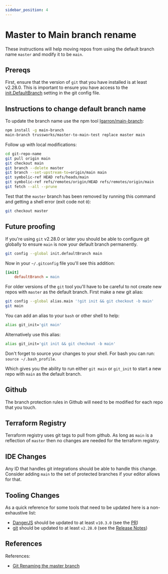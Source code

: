 ```yaml
---
sidebar_position: 4
---
```


# Master to Main branch rename

These instructions will help moving repos from using the default branch name `master` and modify it to be
`main`.

## Prereqs

First, ensure that the version of `git` that you have installed is at least v2.28.0. This is important to ensure
you have access to the [init.DefaultBranch](https://github.blog/2020-07-27-highlights-from-git-2-28/#introducing-init-defaultbranch)
setting in the git config file.

## Instructions to change default branch name

To update the branch name use the npm tool [lgarron/main-branch](https://github.com/lgarron/main-branch):

```sh
npm install -g main-branch
main-branch trussworks/master-to-main-test replace master main
```

Follow up with local modifications:

```sh
cd git-repo-name
git pull origin main
git checkout main
git branch --delete master
git branch --set-upstream-to=origin/main main
git symbolic-ref HEAD refs/heads/main
git symbolic-ref refs/remotes/origin/HEAD refs/remotes/origin/main
git fetch --all --prune
```

Test that the `master` branch has been removed by running this command and getting a shell error (exit code not `0`):

```sh
git checkout master
```

## Future proofing

If you're using `git` v2.28.0 or later you should be able to configure git globally to ensure `main` is now
your default branch permanently.

```sh
git config --global init.defaultBranch main
```

Now in your `~/.gitconfig` file you'll see this addition:

```ini
[init]
    defaultBranch = main
```

For older versions of the `git` tool you'll have to be careful to not create new repos with `master` as the default
branch. First make a new git alias:

```sh
git config --global alias.main '!git init && git checkout -b main'
git main
```

You can add an alias to your `bash` or other shell to help:

```sh
alias git_init='git main'
```

Alternatively use this alias:

```sh
alias git_init='git init && git checkout -b main'
```

Don't forget to source your changes to your shell. For bash you can run: `source ~/.bash_profile`.

Which gives you the ability to run either `git main` or `git_init` to start a new repo with `main` as the default
branch.

## Github

The branch protection rules in Github will need to be modified for each repo that you touch.

## Terraform Registry

Terraform registry uses git tags to pull from github. As long as `main` is a reflection of `master` then no
changes are needed for the terraform registry.

## IDE Changes

Any ID that handles git integrations should be able to handle this change. Consider adding `main` to the set of protected
branches if your editor allows for that.

## Tooling Changes

As a quick reference for some tools that need to be updated here is a non-exhaustive list:

- [DangerJS](https://danger.systems/js/) should be updated to at least `v10.3.0` (see the [PR](https://github.com/danger/danger-js/issues/1057))
- [git](https://git-scm.com/) should be updated to at least `v2.28.0` (see the [Release Notes](https://github.blog/2020-07-27-highlights-from-git-2-28/#introducing-init-defaultbranch))

## References

References:

- [Git Renaming the master branch](https://dev.to/rhymu8354/git-renaming-the-master-branch-137b)
